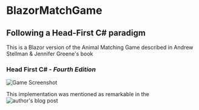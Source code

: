 # BlazorMatchGame
## Following a Head-First C# paradigm

This is a Blazor version of the Animal Matching Game described in Andrew Stellman & Jennifer Greene's book

### Head First C# - _Fourth Edition_


![Game Screenshot](https://github.com/bodow/BlazorMatchGame/blob/master/BlazorMatchGame/Doc/screenshot.png?raw=true)


This implementation was mentioned as remarkable in the ![author's blog post ](https://devblogs.microsoft.com/visualstudio/head-first-csharp-contest-got-some-truly-creative-entries/)
